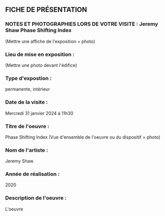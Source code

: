 ## FICHE DE PRÉSENTATION


### NOTES ET PHOTOGRAPHIES LORS DE VOTRE VISITE : Jeremy Shaw Phase Shifting Index
(Mettre une affiche de l'exposition = photo)

### Lieu de mise en exposition :
(Mettre une photo devant l'édifice)

### Type d'expostion :
permanente, intérieur

### Date de la visite :
Mercredi 31 janvier 2024 à 11h30

### Titre de l'oeuvre :
Phase Shifting Index
(Vue d'ensemble de l'oeuvre ou du dispositif = photo)

### Nom de l'artiste :
Jeremy Shaw

### Année de réalisation :
2020

### Description de l'oeuvre :
L'oeuvre 
